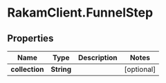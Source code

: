 # RakamClient.FunnelStep

## Properties
Name | Type | Description | Notes
------------ | ------------- | ------------- | -------------
**collection** | **String** |  | [optional] 


